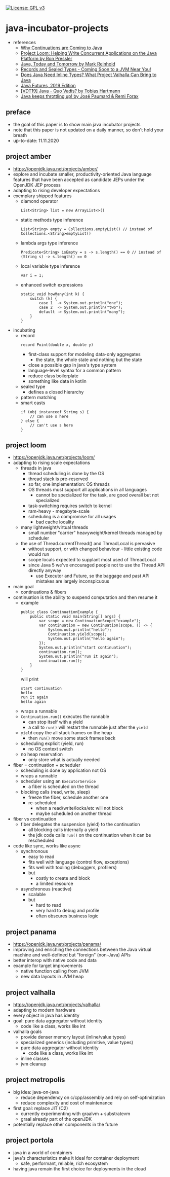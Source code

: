 [![License: GPL v3](https://img.shields.io/badge/License-GPLv3-blue.svg)](https://www.gnu.org/licenses/gpl-3.0)

# java-incubator-projects
* references
    * [Why Continuations are Coming to Java](https://www.youtube.com/watch?v=9vupFNsND6o)
    * [Project Loom: Helping Write Concurrent Applications on the Java Platform by Ron Pressler](https://www.youtube.com/watch?v=lIq-x_iI-kc)
    * [Java, Today and Tomorrow by Mark Reinhold](https://www.youtube.com/watch?v=Csc2JRs6470)
    * [Records and Sealed Types - Coming Soon to a JVM Near You!](https://www.youtube.com/watch?v=DfNnlWqjXiI)
    * [Does Java Need Inline Types? What Project Valhalla Can Bring to Java](https://www.youtube.com/watch?v=jGjWs2xpZrY)
    * [Java Futures, 2019 Edition](https://www.youtube.com/watch?v=hryQIIasGY4)
    * [[VDT19] Java - Quo Vadis? by Tobias Hartmann](https://www.youtube.com/watch?v=149Q1Xbud2I)
    * [Java keeps throttling up! by José Paumard & Remi Forax](https://www.youtube.com/watch?v=Y-744emVGoo)

## preface
* the goal of this paper is to show main java incubator projects
* note that this paper is not updated on a daily manner, so don't hold your breath
* up-to-date: 11.11.2020

## project amber
* https://openjdk.java.net/projects/amber/
* explore and incubate smaller, productivity-oriented Java language features that have been 
accepted as candidate JEPs under the OpenJDK JEP process
* adapting to rising developer expectations
* exemplary shipped features
    * diamond operator
        ```
        List<String> list = new ArrayList<>()
        ```
    * static methods type inference
        ```
        List<String> empty = Collections.emptyList() // instead of Collections.<String>emptyList()
        ```
    * lambda args type inference
        ```
        Predicate<String> isEmpty = s -> s.length() == 0 // instead of (String s) -> s.length() == 0
        ```
    * local variable type inference
        ```
        var i = 1;
        ```
    * enhanced switch expressions
        ```
        static void howMany(int k) {
            switch (k) {
                case 1  -> System.out.println("one");
                case 2  -> System.out.println("two");
                default -> System.out.println("many");
            }
        }
        ```
* incubating
    * record
        ```
        record Point(double x, double y)
        ```
        * first-class support for modeling data-only aggregates
            * the state, the whole state and nothing but the state
        * close a possible gap in java's type system
        * language-level syntax for a common pattern
        * reduce class boilerplate
        * something like data in kotlin
    * sealed type
        * defines a closed hierarchy
    * pattern matching
    * smart casts
        ```
        if (obj instanceof String s) {
            // can use s here
        } else {
            // can't use s here
        }
        ```

## project loom
* https://openjdk.java.net/projects/loom/
* adapting to rising scale expectations
    * threads in java
        * thread scheduling is done by the OS
        * thread stack is pre-reserved
        * so far, one implementation: OS threads
        * OS threads must support all applications in all languages
            * cannot be specialized for the task, are good overall but not specialized
        * task-switching requires switch to kernel
        * ram-heavy - megabyte-scale
        * scheduling is a compromise for all usages
            * bad cache locality
    * many lightweight/virtual threads
        * small number "carrier" heavyweight/kernel threads managed by scheduler
    * the use of Thread.currentThread() and ThreadLocal is pervasive
        * without support, or with changed behaviour - little existing code would run
        * scope locals expected to supplant most used of ThreadLocal
        * since Java 5 we've encouraged people not to use the Thread API directly anyway
            * use Executor and Future, so the baggage and past API mistakes are largely inconspicuous
* main goal
    * continuations & fibers
* continuation is the ability to suspend computation and then resume it
    * example
        ```
        public class ContinuationExample {
            public static void main(String[] args) {
                var scope = new ContinuationScope("example");
                var continuation = new Continuation(scope, () -> {
                    System.out.println("hello");
                    Continuation.yield(scope);
                    System.out.println("hello again");
                });
                System.out.println("start continuation");
                continuation.run();
                System.out.println("run it again");
                continuation.run();
            }
        }
        ```
        will print
        ```
        start continuation
        hello
        run it again
        hello again
        ```
    * wraps a runnable
    * `Continuation.run()` executes the runnable
        * can stop itself with a yield
        * a call to `run()` will restart the runnable just after the `yield`
    * `yield` copy the all stack frames on the heap
        * then `run()` move some stack frames back
    * scheduling explicit (yield, run)
        * no OS context switch
    * no heap reservation
        * only store what is actually needed
* fiber = continuation + scheduler
    * scheduling is done by application not OS
    * wraps a runnable
    * scheduler using an `ExecutorService`
        * a fiber is scheduled on the thread
    * blocking calls (read, write, sleep)
        * freeze the fiber, schedule another one
        * re-scheduled
            * when a read/write/locks/etc will not block
            * maybe scheduled on another thread
* fiber vs continuation
    * fiber delegates the suspension (yield) to the continuation
        * all blocking calls internally a yield
        * the jdk code calls `run()` on the continuation when it can be rescheduled
* code like sync, works like async
    * synchronous
        * easy to read
        * fits well with language (control flow, exceptions)
        * fits well with tooling (debuggers, profilers)
        * but
            * costly to create and block
            * a limited resource
    * asynchronous (reactive)
        * scalable
        * but
            * hard to read
            * very hard to debug and profile
            * often obscures business logic

## project panama
* https://openjdk.java.net/projects/panama/
* improving and enriching the connections between the Java virtual machine and well-defined but 
"foreign" (non-Java) APIs
* better interop with native code and data
* example for target improvements
    * native function calling from JVM
    * new data layouts in JVM heap

## project valhalla
* https://openjdk.java.net/projects/valhalla/
* adapting to modern hardware
* every object in java has identity
* goal: pure data aggregator without identity
    * code like a class, works like int
* valhalla goals
    * provide denser memory layout (inline/value types)
    * specialized generics (including primitive, value types)
    * pure data aggregator without identity
        * code like a class, works like int
    * inline classes
    * jvm cleanup

## project metropolis
* big idea: java-on-java
    * reduce dependency on c/cpp/assembly and rely on self-optimization
    * reduce complexity and cost of maintenance
* first goal: replace JIT (C2)
    * currently experimenting with graalvm + substratevm
    * graal already part of the openJDK
* potentially replace other components in the future

## project portola
* java in a world of containers
* java's characteristics make it ideal for container deployment
    * safe, performant, reliable, rich ecosystem
* having java remain the first choice for deployments in the cloud